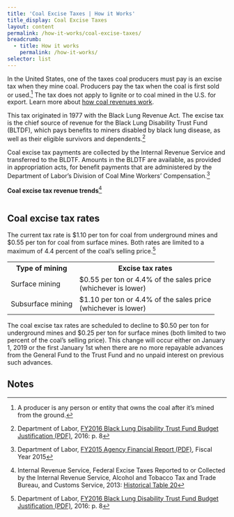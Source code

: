 ```yaml
---
title: 'Coal Excise Taxes | How it Works'
title_display: Coal Excise Taxes
layout: content
permalink: /how-it-works/coal-excise-taxes/
breadcrumb:
  - title: How it works
    permalink: /how-it-works/
selector: list
---
```


In the United States, one of the taxes coal producers must pay is an excise tax when they mine coal. Producers pay the tax when the coal is first sold or used.[^1] The tax does not apply to lignite or to coal mined in the U.S. for export. Learn more about [how coal revenues work]({{site.baseurl}}/how-it-works/coal/).

This tax originated in 1977 with the Black Lung Revenue Act. The excise tax is the chief source of revenue for the Black Lung Disability Trust Fund (BLTDF), which pays benefits to miners disabled by black lung disease, as well as their eligible survivors and dependents.[^2]

Coal excise tax payments are collected by the Internal Revenue Service and transferred to the BLDTF. Amounts in the BLDTF are available, as provided in appropriation acts, for benefit payments that are administered by the Department of Labor’s Division of Coal Mine Workers’ Compensation.[^3]

**Coal excise tax revenue trends**[^4]

<img src="{{site.baseurl}}/img/coal-excise-tax-trend.png" alt="" class="">

## Coal excise tax rates

The current tax rate is $1.10 per ton for coal from underground mines and $0.55 per ton for coal from surface mines. Both rates are limited to a maximum of 4.4 percent of the coal’s selling price.[^5]

<table class="article_table">
    <tbody>
        <tr>
            <th>Type of mining</th>
            <th>Excise tax rates</th>
        </tr>
        <tr>
            <td>Surface mining</td>
            <td>
                $0.55 per ton or 4.4% of the sales price<br>
                (whichever is lower)
            </td>
        </tr>
        <tr>
            <td>Subsurface mining</td>
            <td>
                $1.10 per ton or 4.4% of the sales price<br>
                (whichever is lower)
            </td>
        </tr>
    </tbody>
</table>

The coal excise tax rates are scheduled to decline to $0.50 per ton for underground mines and $0.25 per ton for surface mines (both limited to two percent of the coal’s selling price). This change will occur either on January 1, 2019 or the first January 1st when there are no more repayable advances from the General Fund to the Trust Fund and no unpaid interest on previous such advances.

## Notes

[^1]: A producer is any person or entity that owns the coal after it’s mined from the ground.
[^2]: Department of Labor, [FY2016 Black Lung Disability Trust Fund Budget Justification (PDF)](https://www.dol.gov/sites/default/files/documents/general/budget/2016/CBJ-2016-V2-08.pdf), 2016: p. 8
[^3]: Department of Labor, [FY2015 Agency Financial Report (PDF)](https://www.dol.gov/_sec/media/reports/annual2015/2015annualreport.pdf), Fiscal Year 2015
[^4]: Internal Revenue Service, Federal Excise Taxes Reported to or Collected by the Internal Revenue Service, Alcohol and Tobacco Tax and Trade Bureau, and Customs Service, 2013: [Historical Table 20](https://www.irs.gov/uac/SOI-Tax-Stats-Historical-Table-20)
[^5]: Department of Labor, [FY2016 Black Lung Disability Trust Fund Budget Justification (PDF)](https://www.dol.gov/sites/default/files/documents/general/budget/2016/CBJ-2016-V2-08.pdf), 2016: p. 8